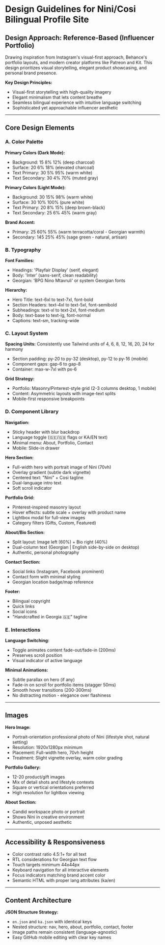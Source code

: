 # Design Guidelines for Nini/Cosi Bilingual Profile Site

## Design Approach: Reference-Based (Influencer Portfolio)

Drawing inspiration from Instagram's visual-first approach, Behance's portfolio layouts, and modern creator platforms like Patreon and Kit. This design prioritizes visual storytelling, elegant product showcasing, and personal brand presence.

**Key Design Principles:**
- Visual-first storytelling with high-quality imagery
- Elegant minimalism that lets content breathe
- Seamless bilingual experience with intuitive language switching
- Sophisticated yet approachable influencer aesthetic

---

## Core Design Elements

### A. Color Palette

**Primary Colors (Dark Mode):**
- Background: 15 8% 12% (deep charcoal)
- Surface: 20 6% 18% (elevated charcoal)
- Text Primary: 30 5% 95% (warm white)
- Text Secondary: 30 4% 70% (muted gray)

**Primary Colors (Light Mode):**
- Background: 30 15% 98% (warm white)
- Surface: 30 10% 100% (pure white)
- Text Primary: 20 8% 15% (deep brown-black)
- Text Secondary: 25 6% 45% (warm gray)

**Brand Accent:**
- Primary: 25 60% 55% (warm terracotta/coral - Georgian warmth)
- Secondary: 145 25% 45% (sage green - natural, artisan)

### B. Typography

**Font Families:**
- Headings: 'Playfair Display' (serif, elegant)
- Body: 'Inter' (sans-serif, clean readability)
- Georgian: 'BPG Nino Mtavruli' or system Georgian fonts

**Hierarchy:**
- Hero Title: text-6xl to text-7xl, font-bold
- Section Headers: text-4xl to text-5xl, font-semibold
- Subheadings: text-xl to text-2xl, font-medium
- Body: text-base to text-lg, font-normal
- Captions: text-sm, tracking-wide

### C. Layout System

**Spacing Units:** Consistently use Tailwind units of 4, 6, 8, 12, 16, 20, 24 for harmony
- Section padding: py-20 to py-32 (desktop), py-12 to py-16 (mobile)
- Component gaps: gap-6 to gap-8
- Container: max-w-7xl with px-6

**Grid Strategy:**
- Portfolio: Masonry/Pinterest-style grid (2-3 columns desktop, 1 mobile)
- Content: Asymmetric layouts with image-text splits
- Mobile-first responsive breakpoints

### D. Component Library

**Navigation:**
- Sticky header with blur backdrop
- Language toggle (🇬🇪/🇬🇧 flags or KA/EN text)
- Minimal menu: About, Portfolio, Contact
- Mobile: Slide-in drawer

**Hero Section:**
- Full-width hero with portrait image of Nini (70vh)
- Overlay gradient (subtle dark vignette)
- Centered text: "Nini" + Cosi tagline
- Dual-language intro text
- Soft scroll indicator

**Portfolio Grid:**
- Pinterest-inspired masonry layout
- Hover effects: subtle scale + overlay with product name
- Lightbox modal for full-view images
- Category filters (Gifts, Custom, Featured)

**About/Bio Section:**
- Split layout: Image left (60%) + Bio right (40%)
- Dual-column text (Georgian | English side-by-side on desktop)
- Authentic, personal photography

**Contact Section:**
- Social links (Instagram, Facebook prominent)
- Contact form with minimal styling
- Georgian location badge/map reference

**Footer:**
- Bilingual copyright
- Quick links
- Social icons
- "Handcrafted in Georgia 🇬🇪" tagline

### E. Interactions

**Language Switching:**
- Toggle animates content fade-out/fade-in (200ms)
- Preserves scroll position
- Visual indicator of active language

**Minimal Animations:**
- Subtle parallax on hero (if any)
- Fade-in on scroll for portfolio items (stagger 50ms)
- Smooth hover transitions (200-300ms)
- No distracting motion - elegance over flashiness

---

## Images

**Hero Image:**
- Portrait-orientation professional photo of Nini (lifestyle shot, natural setting)
- Resolution: 1920x1280px minimum
- Placement: Full-width hero, 70vh height
- Treatment: Slight vignette overlay, warm color grading

**Portfolio Gallery:**
- 12-20 product/gift images
- Mix of detail shots and lifestyle contexts
- Square or vertical orientations preferred
- High resolution for lightbox viewing

**About Section:**
- Candid workspace photo or portrait
- Shows Nini in creative environment
- Authentic, unposed aesthetic

---

## Accessibility & Responsiveness

- Color contrast ratio 4.5:1+ for all text
- RTL considerations for Georgian text flow
- Touch targets minimum 44x44px
- Keyboard navigation for all interactive elements
- Focus indicators matching brand accent color
- Semantic HTML with proper lang attributes (ka/en)

---

## Content Architecture

**JSON Structure Strategy:**
- `en.json` and `ka.json` with identical keys
- Nested structure: nav, hero, about, portfolio, contact, footer
- Image paths remain consistent (language-agnostic)
- Easy GitHub mobile editing with clear key names